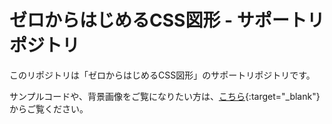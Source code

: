 # ゼロからはじめるCSS図形 - サポートリポジトリ
このリポジトリは「ゼロからはじめるCSS図形」のサポートリポジトリです。

サンプルコードや、背景画像をご覧になりたい方は、[こちら](https://0css.github.io/index.html){:target="_blank"}からご覧ください。
